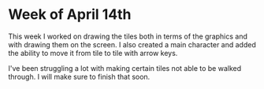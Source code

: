 # Week of April 14th

This week I worked on drawing the tiles both in terms of the graphics and with drawing them on the screen. I also created a main character
and added the ability to move it from tile to tile with arrow keys.

I've been struggling a lot with making certain tiles not able to be walked through. I will make sure to finish that soon.
